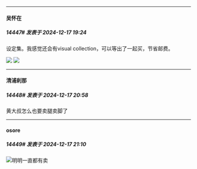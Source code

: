 ﻿
*****

####  吴怀在  
##### 14447#       发表于 2024-12-17 19:24

设定集。我感觉还会有visual collection，可以等出了一起买，节省邮费。

<img src="https://p.sda1.dev/20/0426db0ca3035dec8e603a76d926b97e/image.png" referrerpolicy="no-referrer">
<img src="https://p.sda1.dev/20/c8190fe37b4bc1c79ac5e430a1c4bcb9/image.png" referrerpolicy="no-referrer">


*****

####  清浦刹那  
##### 14448#       发表于 2024-12-17 20:58

黄大叔怎么也要卖腿卖脚了


*****

####  osore  
##### 14449#       发表于 2024-12-17 21:10

<img src="https://static.saraba1st.com/image/smiley/face2017/067.png" referrerpolicy="no-referrer">明明一直都有卖

